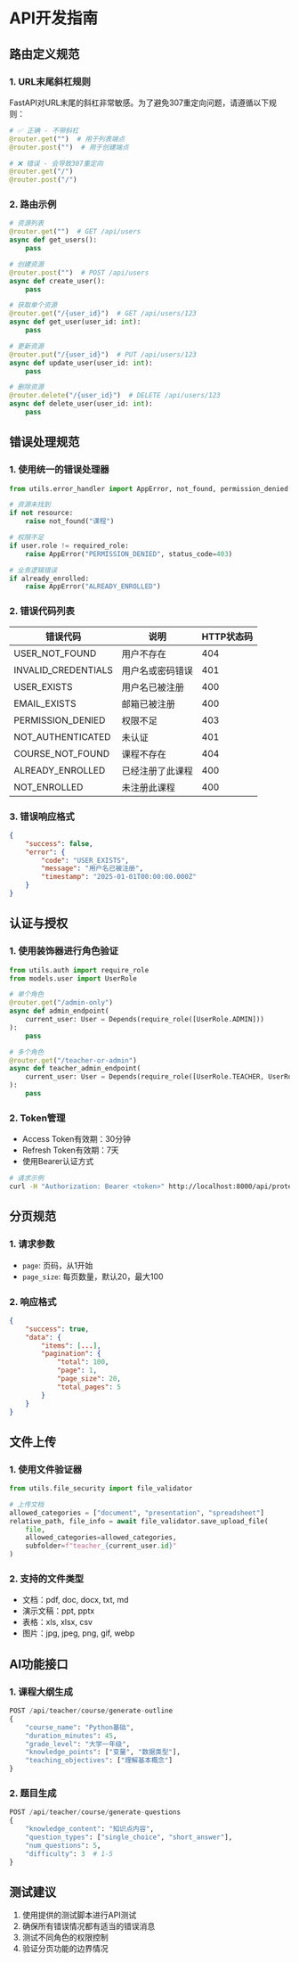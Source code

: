 # API开发指南

## 路由定义规范

### 1. URL末尾斜杠规则

FastAPI对URL末尾的斜杠非常敏感。为了避免307重定向问题，请遵循以下规则：

```python
# ✅ 正确 - 不带斜杠
@router.get("")  # 用于列表端点
@router.post("")  # 用于创建端点

# ❌ 错误 - 会导致307重定向
@router.get("/")
@router.post("/")
```

### 2. 路由示例

```python
# 资源列表
@router.get("")  # GET /api/users
async def get_users():
    pass

# 创建资源
@router.post("")  # POST /api/users
async def create_user():
    pass

# 获取单个资源
@router.get("/{user_id}")  # GET /api/users/123
async def get_user(user_id: int):
    pass

# 更新资源
@router.put("/{user_id}")  # PUT /api/users/123
async def update_user(user_id: int):
    pass

# 删除资源
@router.delete("/{user_id}")  # DELETE /api/users/123
async def delete_user(user_id: int):
    pass
```

## 错误处理规范

### 1. 使用统一的错误处理器

```python
from utils.error_handler import AppError, not_found, permission_denied

# 资源未找到
if not resource:
    raise not_found("课程")

# 权限不足
if user.role != required_role:
    raise AppError("PERMISSION_DENIED", status_code=403)

# 业务逻辑错误
if already_enrolled:
    raise AppError("ALREADY_ENROLLED")
```

### 2. 错误代码列表

| 错误代码 | 说明 | HTTP状态码 |
|---------|------|-----------|
| USER_NOT_FOUND | 用户不存在 | 404 |
| INVALID_CREDENTIALS | 用户名或密码错误 | 401 |
| USER_EXISTS | 用户名已被注册 | 400 |
| EMAIL_EXISTS | 邮箱已被注册 | 400 |
| PERMISSION_DENIED | 权限不足 | 403 |
| NOT_AUTHENTICATED | 未认证 | 401 |
| COURSE_NOT_FOUND | 课程不存在 | 404 |
| ALREADY_ENROLLED | 已经注册了此课程 | 400 |
| NOT_ENROLLED | 未注册此课程 | 400 |

### 3. 错误响应格式

```json
{
    "success": false,
    "error": {
        "code": "USER_EXISTS",
        "message": "用户名已被注册",
        "timestamp": "2025-01-01T00:00:00.000Z"
    }
}
```

## 认证与授权

### 1. 使用装饰器进行角色验证

```python
from utils.auth import require_role
from models.user import UserRole

# 单个角色
@router.get("/admin-only")
async def admin_endpoint(
    current_user: User = Depends(require_role([UserRole.ADMIN]))
):
    pass

# 多个角色
@router.get("/teacher-or-admin")
async def teacher_admin_endpoint(
    current_user: User = Depends(require_role([UserRole.TEACHER, UserRole.ADMIN]))
):
    pass
```

### 2. Token管理

- Access Token有效期：30分钟
- Refresh Token有效期：7天
- 使用Bearer认证方式

```bash
# 请求示例
curl -H "Authorization: Bearer <token>" http://localhost:8000/api/protected
```

## 分页规范

### 1. 请求参数

- `page`: 页码，从1开始
- `page_size`: 每页数量，默认20，最大100

### 2. 响应格式

```json
{
    "success": true,
    "data": {
        "items": [...],
        "pagination": {
            "total": 100,
            "page": 1,
            "page_size": 20,
            "total_pages": 5
        }
    }
}
```

## 文件上传

### 1. 使用文件验证器

```python
from utils.file_security import file_validator

# 上传文档
allowed_categories = ["document", "presentation", "spreadsheet"]
relative_path, file_info = await file_validator.save_upload_file(
    file,
    allowed_categories=allowed_categories,
    subfolder=f"teacher_{current_user.id}"
)
```

### 2. 支持的文件类型

- 文档：pdf, doc, docx, txt, md
- 演示文稿：ppt, pptx
- 表格：xls, xlsx, csv
- 图片：jpg, jpeg, png, gif, webp

## AI功能接口

### 1. 课程大纲生成

```python
POST /api/teacher/course/generate-outline
{
    "course_name": "Python基础",
    "duration_minutes": 45,
    "grade_level": "大学一年级",
    "knowledge_points": ["变量", "数据类型"],
    "teaching_objectives": ["理解基本概念"]
}
```

### 2. 题目生成

```python
POST /api/teacher/course/generate-questions
{
    "knowledge_content": "知识点内容",
    "question_types": ["single_choice", "short_answer"],
    "num_questions": 5,
    "difficulty": 3  # 1-5
}
```

## 测试建议

1. 使用提供的测试脚本进行API测试
2. 确保所有错误情况都有适当的错误消息
3. 测试不同角色的权限控制
4. 验证分页功能的边界情况